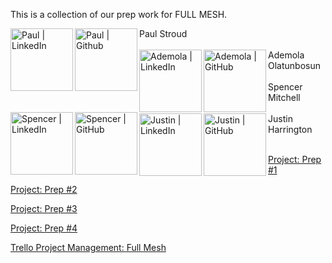 This is a collection of our prep work for FULL MESH.


<a href="https://www.linkedin.com/in/paulstroud312/"><img align="left" src="https://img.shields.io/badge/linkedin-%230077B5.svg?style=for-the-badge&logo=linkedin&logoColor=white" alt="Paul | LinkedIn" width="100px"/></a>
<a href="http://github.com/paulstroud2023"><img align="left" src="https://img.shields.io/badge/github-%23121011.svg?style=for-the-badge&logo=github&logoColor=white" alt="Paul | Github" width="100px"/></a>
Paul Stroud
</br>
</br>
<a href="https://www.linkedin.com/in/ademola-olatunbosun"><img align="left" src="https://img.shields.io/badge/linkedin-%230077B5.svg?style=for-the-badge&logo=linkedin&logoColor=white" alt="Ademola | LinkedIn" width="100px"/></a>
<a href="https://github.com/ademo11"><img align="left" src="https://img.shields.io/badge/github-%23121011.svg?style=for-the-badge&logo=github&logoColor=white" alt="Ademola | GitHub" width="100px"/></a>
Ademola Olatunbosun
</br>
</br>
<a href="https://www.linkedin.com/in/spencymitch/"><img align="left" src="https://img.shields.io/badge/linkedin-%230077B5.svg?style=for-the-badge&logo=linkedin&logoColor=white" alt="Spencer | LinkedIn" width="100px"/></a>
<a href="https://github.com/spencymitch"><img align="left" src="https://img.shields.io/badge/github-%23121011.svg?style=for-the-badge&logo=github&logoColor=white" alt="Spencer | GitHub" width="100px"/></a>
Spencer Mitchell
</br>
</br>
<a href="https://www.linkedin.com/in/justin1-harrington/"><img align="left" src="https://img.shields.io/badge/linkedin-%230077B5.svg?style=for-the-badge&logo=linkedin&logoColor=white" alt="Justin | LinkedIn" width="100px"/></a>
<a href="https://github.com/roguione"><img align="left" src="https://img.shields.io/badge/github-%23121011.svg?style=for-the-badge&logo=github&logoColor=white" alt="Justin | GitHub" width="100px"/></a>
Justin Harrington
</br>
</br>

[Project: Prep #1](https://docs.google.com/document/d/15LXbwPcwQfEpYzZbxL75FPRPdLBhihmOMar_5u8xH38/edit#heading=h.gz27gxc3yecm)

[Project: Prep #2](https://docs.google.com/document/d/1-2dFZwdTDW2a39tVT8OGgh_LS4WjeOuxpYmF0yCeA8o/edit#heading=h.riuzoh8rm7by)

[Project: Prep #3](https://docs.google.com/document/d/1G5M6hvOqzZzmyBVy5QreV2Rp7iFSIKUcHBEtwVsp7Lo/edit#heading=h.ff4wlt3hpgcr)

[Project: Prep #4](https://docs.google.com/document/d/1Kjd-lI70HkIQaT4kwTUBEeCZQ1czfDvWgnsHCeD-nK8/edit#heading=h.u91j6s589twp)

[Trello Project Management: Full Mesh](https://trello.com/b/q0faeU5A/301-project)
